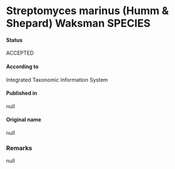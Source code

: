 # Streptomyces marinus (Humm & Shepard) Waksman SPECIES

#### Status
ACCEPTED

#### According to
Integrated Taxonomic Information System

#### Published in
null

#### Original name
null

### Remarks
null